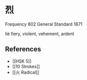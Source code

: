 # 烈
Frequency 802
General Standard 1871

liè
fiery, violent, vehement, ardent

## References
- [[HSK 5]]
- [[10 Strokes]]
- [[火 Radical]]
